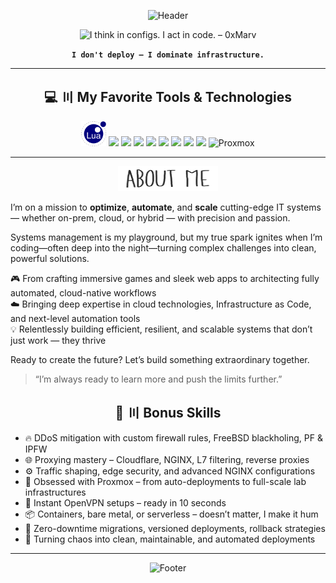 <p align="center">
  <img src="https://capsule-render.vercel.app/api?type=waving&height=160&section=header&fontAlign=70&fontAlignY=40&color=gradient&text=Configs.%20Code.%20Control.&fontSize=38" alt="Header" />
</p>

<p align="center">
  <img src="https://i.pinimg.com/originals/a4/c4/7d/a4c47d0fd9bfa16b96f1c6c285d50331.gif" alt="I think in configs. I act in code. – 0xMarv " width="200" />
</p>

<p align="center">
  <strong><code>I don't deploy – I dominate infrastructure.</code></strong>
</p>

---

<h2 align="center">💻 〣 My Favorite Tools & Technologies</h2>

<p align="center">
  <img src="https://github.com/CuzImStupi4/CuzImStupi4/raw/main/assets/lua.svg" height="40" />
  <img src="https://techstack-generator.vercel.app/python-icon.svg" height="40" />
  <img src="https://techstack-generator.vercel.app/cpp-icon.svg" height="40" />
  <img src="https://techstack-generator.vercel.app/csharp-icon.svg" height="40" />
  <img src="https://techstack-generator.vercel.app/mysql-icon.svg" height="40" />
  <img src="https://techstack-generator.vercel.app/github-icon.svg" height="40" />
  <img src="https://techstack-generator.vercel.app/docker-icon.svg" height="40" />
  <img src="https://skillicons.dev/icons?i=vscode" height="40" />
  <img src="https://techstack-generator.vercel.app/nginx-icon.svg" height="40" />
  <img src="https://mycyberuniverse.com/images/logos/proxmox.png" alt="Proxmox" width="48" height="48" />
</p>

---

<p align="center">

<img src="https://github.com/0xMarv/0xMarv/blob/main/about.gif?raw=true" alt="About Me" width="160" height="40" />

I’m on a mission to **optimize**, **automate**, and **scale** cutting-edge IT systems — whether on-prem, cloud, or hybrid — with precision and passion.

Systems management is my playground, but my true spark ignites when I’m coding—often deep into the night—turning complex challenges into clean, powerful solutions.

🎮 From crafting immersive games and sleek web apps to architecting fully automated, cloud-native workflows  
☁️ Bringing deep expertise in cloud technologies, Infrastructure as Code, and next-level automation tools  
💡 Relentlessly building efficient, resilient, and scalable systems that don’t just work — they thrive  

Ready to create the future? Let’s build something extraordinary together.

> “I’m always ready to learn more and push the limits further.”

</p>



<h2 align="center">🧰 〣 Bonus Skills</h2>

<ul>
  <li>🔥 DDoS mitigation with custom firewall rules, FreeBSD blackholing, PF & IPFW</li>
  <li>🌐 Proxying mastery – Cloudflare, NGINX, L7 filtering, reverse proxies</li>
  <li>⚙️ Traffic shaping, edge security, and advanced NGINX configurations</li>
  <li>🤖 Obsessed with Proxmox – from auto-deployments to full-scale lab infrastructures</li>
  <li>🔐 Instant OpenVPN setups – ready in 10 seconds</li>
  <li>📦 Containers, bare metal, or serverless – doesn’t matter, I make it hum</li>
  <li>🔄 Zero-downtime migrations, versioned deployments, rollback strategies</li>
  <li>🧩 Turning chaos into clean, maintainable, and automated deployments</li>
</ul>

---

<p align="center">
  <img src="https://capsule-render.vercel.app/api?type=waving&height=150&section=footer&color=gradient" alt="Footer" />
</p>
